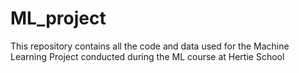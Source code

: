 # ML_project
This repository contains all the code and data used for the Machine Learning Project conducted during the ML course at Hertie School
